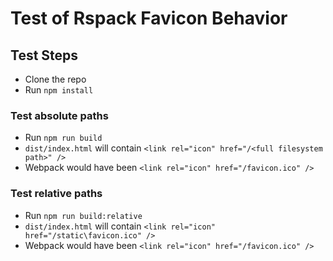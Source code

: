 # Test of Rspack Favicon Behavior

## Test Steps

- Clone the repo
- Run `npm install`

### Test absolute paths

- Run `npm run build`
- `dist/index.html` will contain `<link rel="icon" href="/<full filesystem path>" />`
- Webpack would have been `<link rel="icon" href="/favicon.ico" />`

### Test relative paths

- Run `npm run build:relative`
- `dist/index.html` will contain `<link rel="icon" href="/static\favicon.ico" />`
- Webpack would have been `<link rel="icon" href="/favicon.ico" />`

